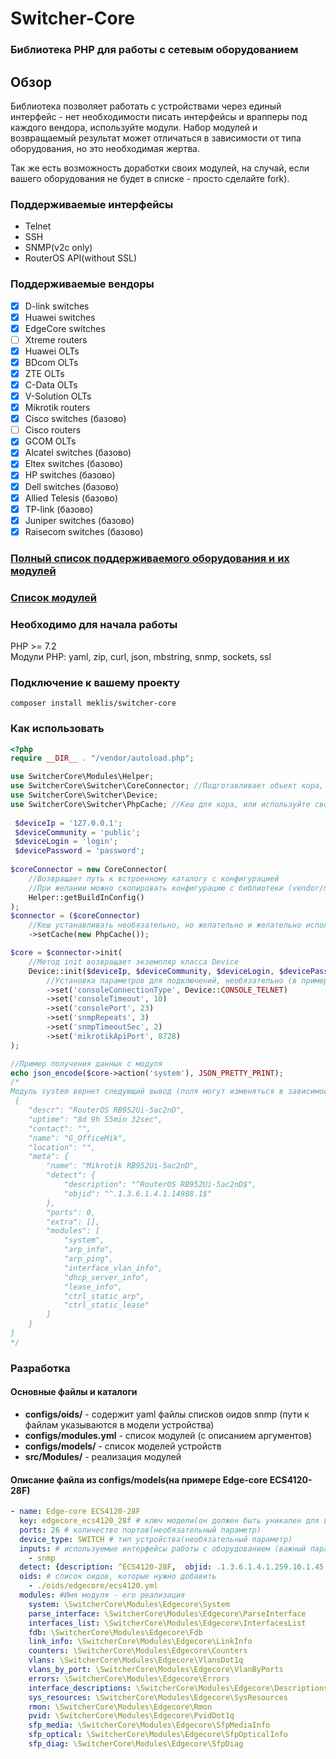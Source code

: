 # Switcher-Core
### Библиотека PHP для работы с сетевым оборудованием 

## Обзор
Библиотека позволяет работать с устройствами через единый интерфейс - нет необходимости писать интерфейсы и врапперы под каждого вендора, используйте модули.
Набор модулей и возвращаемый результат может отличаться в зависимости от типа оборудования, но это необходимая жертва. 

Так же есть возможность доработки своих модулей, на случай, если вашего оборудования не будет в списке - просто сделайте fork). 

### Поддерживаемые интерфейсы 
* Telnet
* SSH 
* SNMP(v2c only)
* RouterOS API(without SSL)

### Поддерживаемые вендоры
- [x] D-link switches 
- [x] Huawei switches  
- [x] EdgeCore switches
- [ ] Xtreme routers
- [x] Huawei OLTs
- [x] BDcom OLTs
- [x] ZTE OLTs
- [x] C-Data OLTs
- [x] V-Solution OLTs
- [x] Mikrotik routers
- [x] Cisco switches (базово)
- [ ] Cisco routers
- [x] GCOM OLTs
- [x] Alcatel switches (базово)
- [x] Eltex switches (базово)
- [x] HP switches (базово)
- [x] Dell switches (базово)
- [x] Allied Telesis (базово)
- [x] TP-link (базово)
- [x] Juniper switches (базово)
- [x] Raisecom switches (базово)

### [Полный список поддерживаемого оборудования и их модулей](docs/DEVICES.md)     
### [Список модулей](docs/MODULES.md)    

### Необходимо для начала работы   
PHP >= 7.2    
Модули PHP: yaml, zip, curl, json, mbstring, snmp, sockets, ssl  


### Подключение к вашему проекту
```
composer install meklis/switcher-core
```

### Как использовать
```PHP
<?php
require __DIR__ . "/vendor/autoload.php";

use SwitcherCore\Modules\Helper; 
use SwitcherCore\Switcher\CoreConnector; //Подготавливает объект кора, более удобно
use SwitcherCore\Switcher\Device;
use SwitcherCore\Switcher\PhpCache; //Кеш для кора, или используйте свой, реализовав интерфейс SwitcherCore\Switcher\CacheInterface
 
 $deviceIp = '127.0.0.1';
 $deviceCommunity = 'public';
 $deviceLogin = 'login';
 $devicePassword = 'password';
 
$coreConnector = new CoreConnector(
    //Возвращает путь к встроенному каталогу с конфигурацией
    //При желании можно скопировать конфигурацию с библиотеки (vendor/meklis/switcher-core/configs) и изменять ее
    Helper::getBuildInConfig()    
);
$connector = ($coreConnector)
    //Кеш устанавливать необязательно, но желательно и желательно использовать реализацию с memcache
    ->setCache(new PhpCache());

$core = $connector->init(
    //Метод init возвращает экземпляр класса Device
    Device::init($deviceIp, $deviceCommunity, $deviceLogin, $devicePassword)
        //Установка параметров для подключений, необязательно (в примере указаны дефолтные параметры)
        ->set('consoleConnectionType', Device::CONSOLE_TELNET) 
        ->set('consoleTimeout', 10) 
        ->set('consolePort', 23)
        ->set('snmpRepeats', 3)
        ->set('snmpTimeoutSec', 2)
        ->set('mikrotikApiPort', 8728)
);

//Пример получения данных с модуля 
echo json_encode($core->action('system'), JSON_PRETTY_PRINT);
/*
Модуль system вернет следующий вывод (поля могут изменяться в зависимости от производителя)
 {
    "descr": "RouterOS RB952Ui-5ac2nD",
    "uptime": "8d 9h 55min 32sec",
    "contact": "",
    "name": "G_OfficeMik",
    "location": "",
    "meta": {
        "name": "Mikrotik RB952Ui-5ac2nD",
        "detect": {
            "description": "^RouterOS RB952Ui-5ac2nD$",
            "objid": "^.1.3.6.1.4.1.14988.1$"
        },
        "ports": 0,
        "extra": [],
        "modules": [
            "system",
            "arp_info",
            "arp_ping",
            "interface_vlan_info",
            "dhcp_server_info",
            "lease_info",
            "ctrl_static_arp",
            "ctrl_static_lease"
        ]
    }
}
*/

```


### Разработка
#### Основные файлы и каталоги
* **configs/oids/** - содержит yaml файлы списков оидов snmp (пути к файлам указываются в модели устройства)
* **configs/modules.yml** - список модулей (с описанием аргументов)
* **configs/models/** - список моделей устройств
* **src/Modules/** - реализация модулей 


#### Описание файла из configs/models(на примере Edge-core ECS4120-28F)
```yaml
- name: Edge-core ECS4120-28F  
  key: edgecore_ecs4120_28f # ключ модели(он должен быть уникален для всей системы)
  ports: 26 # количество портов(необязательный параметр)
  device_type: SWITCH # тип устройства(необязательный параметр)
  inputs: # используемые интерфейсы работы с оборудованием (важный параметр. может быть еще console, routeros_api).
    - snmp
  detect: {description: ^ECS4120-28F,  objid: .1.3.6.1.4.1.259.10.1.45.103 } # параметры опредления устройства
  oids: # список оидов, которые нужно добавить
    - ./oids/edgecore/ecs4120.yml
  modules: #Имя модуля - его реализация
    system: \SwitcherCore\Modules\Edgecore\System
    parse_interface: \SwitcherCore\Modules\Edgecore\ParseInterface
    interfaces_list: \SwitcherCore\Modules\Edgecore\InterfacesList
    fdb: \SwitcherCore\Modules\Edgecore\Fdb
    link_info: \SwitcherCore\Modules\Edgecore\LinkInfo
    counters: \SwitcherCore\Modules\Edgecore\Counters
    vlans: \SwitcherCore\Modules\Edgecore\VlansDot1q
    vlans_by_port: \SwitcherCore\Modules\Edgecore\VlanByPorts
    errors: \SwitcherCore\Modules\Edgecore\Errors
    interface_descriptions: \SwitcherCore\Modules\Edgecore\Descriptions
    sys_resources: \SwitcherCore\Modules\Edgecore\SysResources
    rmon: \SwitcherCore\Modules\Edgecore\Rmon
    pvid: \SwitcherCore\Modules\Edgecore\PvidDot1q
    sfp_media: \SwitcherCore\Modules\Edgecore\SfpMediaInfo
    sfp_optical: \SwitcherCore\Modules\Edgecore\SfpOpticalInfo
    sfp_diag: \SwitcherCore\Modules\Edgecore\SfpDiag
```


